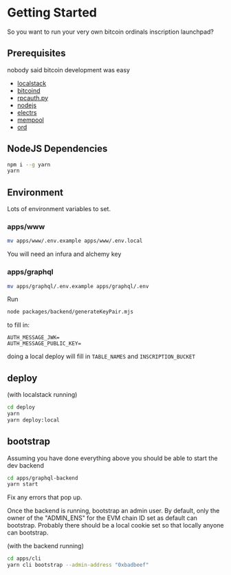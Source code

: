 # Getting Started

So you want to run your very own bitcoin ordinals inscription launchpad?

## Prerequisites

nobody said bitcoin development was easy

- [localstack](https://docs.localstack.cloud/getting-started/)
- [bitcoind](https://github.com/bitcoin/bitcoin/releases)
- [rpcauth.py](https://github.com/bitcoin/bitcoin/blob/master/share/rpcauth/rpcauth.py)
- [nodejs](https://nodejs.org/en/download/current)
- [electrs](https://github.com/romanz/electrs)
- [mempool](https://github.com/mempool/mempool)
- [ord](https://github.com/ordinals/ord/releases)

## NodeJS Dependencies

```bash
npm i --g yarn
yarn
```

## Environment

Lots of environment variables to set.

### apps/www

```bash
mv apps/www/.env.example apps/www/.env.local
```

You will need an infura and alchemy key

### apps/graphql

```bash
mv apps/graphql/.env.example apps/graphql/.env
```

Run

```bash
node packages/backend/generateKeyPair.mjs
```

to fill in:

```
AUTH_MESSAGE_JWK=
AUTH_MESSAGE_PUBLIC_KEY=
```

doing a local deploy will fill in `TABLE_NAMES` and `INSCRIPTION_BUCKET`

## deploy

(with localstack running)

```bash
cd deploy
yarn
yarn deploy:local
```

## bootstrap

Assuming you have done everything above you should be able to start the dev backend

```bash
cd apps/graphql-backend
yarn start
```

Fix any errors that pop up.

Once the backend is running, bootstrap an admin user. By default, only the owner of the "ADMIN_ENS" for the EVM chain ID set as default can bootstrap. Probably there should be a local cookie set so that locally anyone can bootstrap.

(with the backend running)

```bash
cd apps/cli
yarn cli bootstrap --admin-address "0xbadbeef"
```
